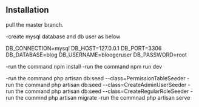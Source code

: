 
## Installation
pull the master branch.

-create mysql database and db user as below

DB_CONNECTION=mysql
DB_HOST=127.0.0.1
DB_PORT=3306
DB_DATABASE=blog
DB_USERNAME=bloogeruser
DB_PASSWORD=root

-run the command npm install
-run the command npm run dev

-run the command php artisan db:seed --class=PermissionTableSeeder 
-run the command php artisan db:seed --class=CreateAdminUserSeeder 
-run the command php artisan db:seed --class=CreateRegularRoleSeeder 
-run the commnd php artisan migrate 
-run the commnad php artisan serve 


